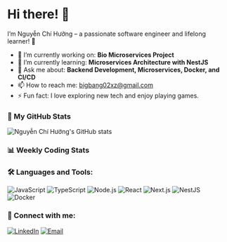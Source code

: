 # Hi there! 👋

I’m Nguyễn Chí Hưởng – a passionate software engineer and lifelong learner! 🚀

- 🔭 I’m currently working on: **Bio Microservices Project**
- 🌱 I’m currently learning: **Microservices Architecture with NestJS**
- 💬 Ask me about: **Backend Development, Microservices, Docker, and CI/CD**
- 📫 How to reach me: [bigbang02xz@gmail.com](mailto:bigbang02xz@gmail.com)
- ⚡ Fun fact: I love exploring new tech and enjoy playing games.

### 🌟 My GitHub Stats
![Nguyễn Chí Hưởng's GitHub stats](https://github-readme-stats.vercel.app/api?username=madara02xz&show_icons=true&theme=radical)

### 📊 Weekly Coding Stats
<!--START_SECTION:waka-->
<!--END_SECTION:waka-->

### 🛠 Languages and Tools:
<p align="left">
  <img src="https://img.shields.io/badge/-JavaScript-333333?style=flat&logo=javascript" alt="JavaScript" />
  <img src="https://img.shields.io/badge/-TypeScript-333333?style=flat&logo=typescript" alt="TypeScript" />
  <img src="https://img.shields.io/badge/-Node.js-333333?style=flat&logo=node.js" alt="Node.js" />
  <img src="https://img.shields.io/badge/-React-333333?style=flat&logo=react" alt="React" />
  <img src="https://img.shields.io/badge/-Next.js-333333?style=flat&logo=next.js" alt="Next.js" />
  <img src="https://img.shields.io/badge/-NestJS-333333?style=flat&logo=nestjs" alt="NestJS" />
  <img src="https://img.shields.io/badge/-Docker-333333?style=flat&logo=docker" alt="Docker" />
</p>

### 🔗 Connect with me:
[![LinkedIn](https://img.shields.io/badge/-LinkedIn-0077B5?style=flat&logo=linkedin&logoColor=white)](https://www.linkedin.com/in/nguyen-chi-huong)
[![Email](https://img.shields.io/badge/-Email-D14836?style=flat&logo=gmail&logoColor=white)](mailto:bigbang02xz@gmail.com)
